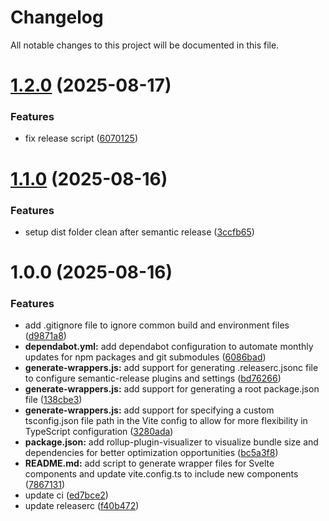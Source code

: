# Changelog

All notable changes to this project will be documented in this file.

# [1.2.0](https://github.com/shcnwc/shadcn-web-components/compare/v1.1.0...v1.2.0) (2025-08-17)


### Features

* fix release script ([6070125](https://github.com/shcnwc/shadcn-web-components/commit/6070125bae4e72688cd1de7acf8883b67b88cc72))

# [1.1.0](https://github.com/shcnwc/shadcn-web-components/compare/v1.0.0...v1.1.0) (2025-08-16)


### Features

* setup dist folder clean after semantic release ([3ccfb65](https://github.com/shcnwc/shadcn-web-components/commit/3ccfb65f9b071f0e1e4402ca4fcf88b7e5b20858))

# 1.0.0 (2025-08-16)


### Features

* add .gitignore file to ignore common build and environment files ([d9871a8](https://github.com/shcnwc/shadcn-web-components/commit/d9871a8d5bfa0ae9db8412bc98bb8343abc32f32))
* **dependabot.yml:** add dependabot configuration to automate monthly updates for npm packages and git submodules ([6086bad](https://github.com/shcnwc/shadcn-web-components/commit/6086bad39a741b4ef5fa52c3fceee5c5755fff72))
* **generate-wrappers.js:** add support for generating .releaserc.jsonc file to configure semantic-release plugins and settings ([bd76266](https://github.com/shcnwc/shadcn-web-components/commit/bd7626696d0593905381e9343fa2dddf572a2330))
* **generate-wrappers.js:** add support for generating a root package.json file ([138cbe3](https://github.com/shcnwc/shadcn-web-components/commit/138cbe3a441eea292697888f1bae3509ae292c54))
* **generate-wrappers.js:** add support for specifying a custom tsconfig.json file path in the Vite config to allow for more flexibility in TypeScript configuration ([3280ada](https://github.com/shcnwc/shadcn-web-components/commit/3280ada2547e37849191d7a28c5cf4dd481818d2))
* **package.json:** add rollup-plugin-visualizer to visualize bundle size and dependencies for better optimization opportunities ([bc5a3f8](https://github.com/shcnwc/shadcn-web-components/commit/bc5a3f8d9e4f54f3d2adc292f87f282bd08667f1))
* **README.md:** add script to generate wrapper files for Svelte components and update vite.config.ts to include new components ([7867131](https://github.com/shcnwc/shadcn-web-components/commit/7867131fb43a7dbe7a88c2eca6b4792c58cfe508))
* update ci ([ed7bce2](https://github.com/shcnwc/shadcn-web-components/commit/ed7bce2f27b9677b3b4b77dd333d8d7a45d39848))
* update releaserc ([f40b472](https://github.com/shcnwc/shadcn-web-components/commit/f40b472a2f7a5612250e57dd38bfe712126e81c6))
